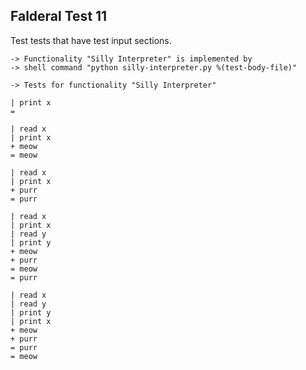 Falderal Test 11
----------------

Test tests that have test input sections.

    -> Functionality "Silly Interpreter" is implemented by
    -> shell command "python silly-interpreter.py %(test-body-file)"

    -> Tests for functionality "Silly Interpreter"

    | print x
    = 

    | read x
    | print x
    + meow
    = meow

    | read x
    | print x
    + purr
    = purr

    | read x
    | print x
    | read y
    | print y
    + meow
    + purr
    = meow
    = purr

    | read x
    | read y
    | print y
    | print x
    + meow
    + purr
    = purr
    = meow

